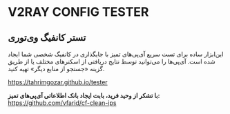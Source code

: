 # V2RAY CONFIG TESTER
## تستر کانفیگ وی‌تو‌ری

این‌ابزار ساده برای تست سریع آی‌پی‌های تمیز با جایگذاری در کانفیگ شخصی شما ایجاد شده است. آی‌پی‌ها را می‌توانید توسط نتایج دریافتی از اسکنرهای مختلف یا از طریق گزینه «جستجو از منابع دیگر» تهیه کنید.


https://tahrimgozar.github.io/tester

__با تشکر از وحید فرید، بابت ایجاد بانک اطلاعاتی آی‌پی‌های تمیز:__\
https://github.com/vfarid/cf-clean-ips
